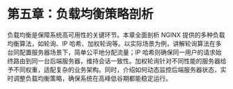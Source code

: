 # 第五章：负载均衡策略剖析

负载均衡是保障系统高可用性的关键环节。本章全面剖析 NGINX 提供的多种负载均衡算法，如轮询、IP 哈希、加权轮询等。以实际场景为例，讲解轮询算法在多台同配置服务器场景下，简单公平地分配流量；IP 哈希则确保同一用户的请求始终路由到同一台后端服务器，维持会话一致性。加权轮询针对不同性能的服务器给予不同权重，适配复杂的业务架构。同时，介绍如何动态监控后端服务器状态，实时调整负载均衡策略，确保系统在高峰低谷期都能稳定运行。